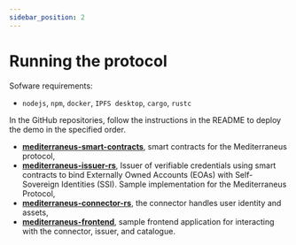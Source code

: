 ```yaml
---
sidebar_position: 2
---
```


# Running the protocol

Sofware requirements: 
- `nodejs`, `npm`, `docker`, `IPFS desktop`, `cargo`, `rustc`

In the GitHub repositories, follow the instructions in the README to deploy the demo in the specified order.
- [**mediterraneus-smart-contracts**](https://github.com/Cybersecurity-LINKS/mediterraneus-smart-contracts), smart contracts for the Mediterraneus protocol,
- [**mediterraneus-issuer-rs**](https://github.com/Cybersecurity-LINKS/mediterraneus-issuer-rs), Issuer of verifiable credentials using smart contracts to bind Externally Owned Accounts (EOAs) with Self-Sovereign Identities (SSI). Sample implementation for the Mediterraneus Protocol,
- [**mediterraneus-connector-rs**](https://github.com/Cybersecurity-LINKS/mediterraneus-connector-rs), the connector  handles user identity and assets,
- [**mediterraneus-frontend**](https://github.com/Cybersecurity-LINKS/mediterraneus-frontend), sample frontend application for interacting with the connector, issuer, and catalogue.